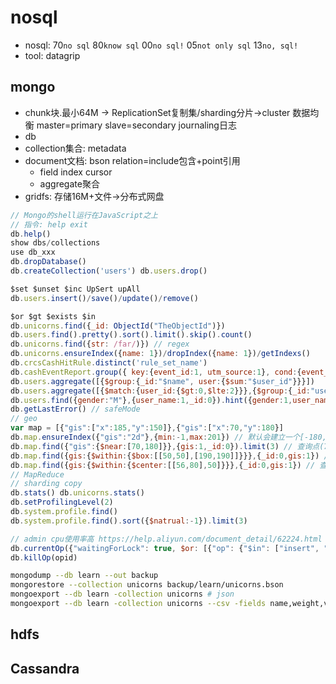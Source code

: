 # nosql

- nosql: 70`no sql` 80`know sql` 00`no sql!` 05`not only sql` 13`no, sql!`
- tool: datagrip

## mongo

- chunk块.最小64M -> ReplicationSet复制集/sharding分片->cluster 数据均衡 master=primary slave=secondary journaling日志
- db
- collection集合: metadata
- document文档: bson relation=include包含+point引用
  - field index cursor
  - aggregate聚合
- gridfs: 存储16M+文件->分布式网盘

```js
// Mongo的shell运行在JavaScript之上
// 指令: help exit
db.help()
show dbs/collections
use db_xxx
db.dropDatabase()
db.createCollection('users') db.users.drop()

$set $unset $inc UpSert upAll
db.users.insert()/save()/update()/remove()

$or $gt $exists $in
db.unicorns.find({_id: ObjectId("TheObjectId")})
db.users.find().pretty().sort().limit().skip().count()
db.unicorns.find({str: /far/)}) // regex
db.unicorns.ensureIndex({name: 1})/dropIndex({name: 1})/getIndexs()
db.crcsCashHitRule.distinct('rule_set_name')
db.cashEventReport.group({ key:{event_id:1, utm_source:1}, cond:{event_id:"1000109"}, reduce: function(curr, res){ res.cnt++; }, initial: {cnt:0} })
db.users.aggregate([{$group:{_id:"$name", user:{$sum:"$user_id"}}}])
db.users.aggregate([{$match:{user_id:{$gt:0,$lte:2}}},{$group:{_id:"user",count:{$sum:1}}}]) // aggreagte with pipe
db.users.find({gender:"M"},{user_name:1,_id:0}).hint({gender:1,user_name:1}).explain() // hint() force to use the input as index
db.getLastError() // safeMode
// geo
var map = [{"gis":["x":185,"y":150]},{"gis":["x":70,"y":180}]
db.map.ensureIndex({"gis":"2d"},{min:-1,max:201}) // 默认会建立一个[-180,180]之间的2d索引
db.map.find({"gis":{$near:[70,180]}},{gis:1,_id:0}).limit(3) // 查询点(70,180)最近的3个点
db.map.find({gis:{$within:{$box:[[50,50],[190,190]]}}},{_id:0,gis:1}) // 查询以点(50,50)和点(190,190)为对角线的正方形的所有的点
db.map.find({gis:{$within:{$center:[[56,80],50]}}},{_id:0,gis:1}) // 查询出以圆心(56,80),半径为50的圆中的点
// MapReduce
// sharding copy
db.stats() db.unicorns.stats()
db.setProfilingLevel(2)
db.system.profile.find()
db.system.profile.find().sort({$natrual:-1}).limit(3)

// admin cpu使用率高 https://help.aliyun.com/document_detail/62224.html
db.currentOp({"waitingForLock": true, $or: [{"op": {"$in": ["insert", "update", "remove"]}}, {"query.findandmodify": {$exists: true }}]})
db.killOp(opid)
```

```sh
mongodump --db learn --out backup
mongorestore --collection unicorns backup/learn/unicorns.bson
mongoexport --db learn -collection unicorns # json
mongoexport --db learn -collection unicorns --csv -fields name,weight,vampires
```

## hdfs

## Cassandra
